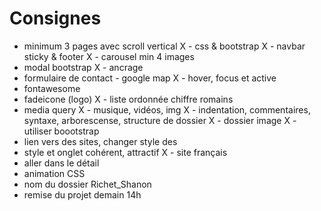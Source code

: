 # Consignes 

- minimum 3 pages avec scroll vertical
X - css & bootstrap
X - navbar sticky & footer
X - carousel min 4 images
- modal bootstrap
X - ancrage 
- formulaire de contact - google map
X - hover, focus et active
- fontawesome 
- fadeicone (logo)
X - liste ordonnée chiffre romains
- media query
X - musique, vidéos, img
X - indentation, commentaires, syntaxe, arborescense, structure de dossier
X - dossier image
X - utiliser boootstrap
- lien vers des sites, changer style des <a>
- style et onglet cohérent, attractif
X - site français
- aller dans le détail
- animation CSS
- nom du dossier Richet_Shanon
- remise du projet demain 14h